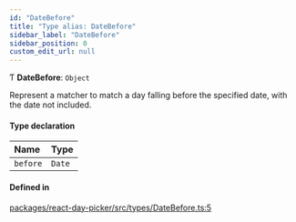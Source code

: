 ```yaml
---
id: "DateBefore"
title: "Type alias: DateBefore"
sidebar_label: "DateBefore"
sidebar_position: 0
custom_edit_url: null
---
```


Ƭ **DateBefore**: `Object`

Represent a matcher to match a day falling before the specified date, with
the date not included.

#### Type declaration

| Name | Type |
| :------ | :------ |
| `before` | `Date` |

#### Defined in

[packages/react-day-picker/src/types/DateBefore.ts:5](https://github.com/gpbl/react-day-picker/blob/b5db746c/packages/react-day-picker/src/types/DateBefore.ts#L5)
